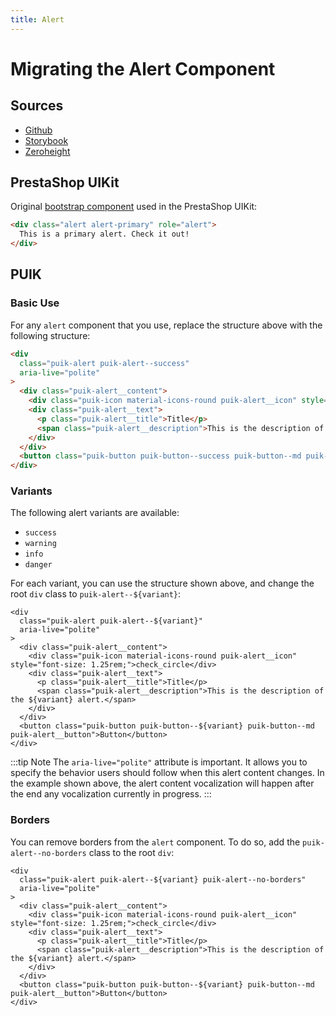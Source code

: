 ```yaml
---
title: Alert
---
```


# Migrating the Alert Component

## Sources

- [Github](https://github.com/PrestaShopCorp/puik/tree/main/packages/components/alert)
- [Storybook](https://uikit.prestashop.com/?path=/story/components-alert--default)
- [Zeroheight](https://zeroheight.com/47c0ab1be/p/818e69-alert-banner/b/28d7f7)

## PrestaShop UIKit

Original [bootstrap component](https://getbootstrap.com/docs/4.0/components/alerts/) used in the PrestaShop UIKit:

```html
<div class="alert alert-primary" role="alert">
  This is a primary alert. Check it out!
</div>
```

## PUIK

### Basic Use

For any `alert` component that you use, replace the structure above with the following structure:

```html
<div
  class="puik-alert puik-alert--success"
  aria-live="polite"
>
  <div class="puik-alert__content">
    <div class="puik-icon material-icons-round puik-alert__icon" style="font-size: 1.25rem;">check_circle</div>
    <div class="puik-alert__text">
      <p class="puik-alert__title">Title</p>
      <span class="puik-alert__description">This is the description of the success alert.</span>
    </div>
  </div>
  <button class="puik-button puik-button--success puik-button--md puik-alert__button">Button</button>
</div>
```

### Variants

The following alert variants are available:
  - `success`
  - `warning`
  - `info`
  - `danger`

For each variant, you can use the structure shown above, and change the root `div` class to `puik-alert--${variant}`:

```html{2,12}
<div
  class="puik-alert puik-alert--${variant}"
  aria-live="polite"
>
  <div class="puik-alert__content">
    <div class="puik-icon material-icons-round puik-alert__icon" style="font-size: 1.25rem;">check_circle</div>
    <div class="puik-alert__text">
      <p class="puik-alert__title">Title</p>
      <span class="puik-alert__description">This is the description of the ${variant} alert.</span>
    </div>
  </div>
  <button class="puik-button puik-button--${variant} puik-button--md puik-alert__button">Button</button>
</div>
```

:::tip Note
The `aria-live="polite"` attribute is important. It allows you to specify the behavior users should follow when this alert content changes. In the example shown above, the alert content vocalization will happen after the end any vocalization currently in progress.
:::

### Borders

You can remove borders from the `alert` component. To do so, add the `puik-alert--no-borders` class to the root `div`: 

```html{2}
<div
  class="puik-alert puik-alert--${variant} puik-alert--no-borders"
  aria-live="polite"
>
  <div class="puik-alert__content">
    <div class="puik-icon material-icons-round puik-alert__icon" style="font-size: 1.25rem;">check_circle</div>
    <div class="puik-alert__text">
      <p class="puik-alert__title">Title</p>
      <span class="puik-alert__description">This is the description of the ${variant} alert.</span>
    </div>
  </div>
  <button class="puik-button puik-button--${variant} puik-button--md puik-alert__button">Button</button>
</div>
```
